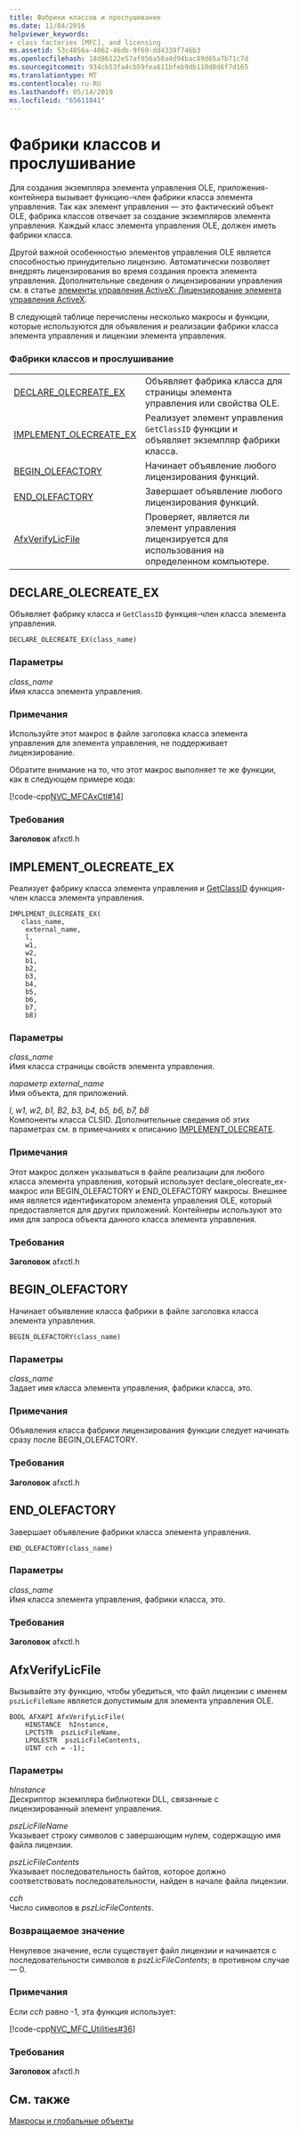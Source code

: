 ```yaml
---
title: Фабрики классов и прослушивание
ms.date: 11/04/2016
helpviewer_keywords:
- class factories [MFC], and licensing
ms.assetid: 53c4856a-4062-46db-9f69-dd4339f746b3
ms.openlocfilehash: 18d86122e57af056a50a4d94bac89d65a7b71c7d
ms.sourcegitcommit: 934cb53fa4cb59fea611bfeb9db110d8d6f7d165
ms.translationtype: MT
ms.contentlocale: ru-RU
ms.lasthandoff: 05/14/2019
ms.locfileid: "65611841"
---
```

# <a name="class-factories-and-licensing"></a>Фабрики классов и прослушивание

Для создания экземпляра элемента управления OLE, приложения-контейнера вызывает функцию-член фабрики класса элемента управления. Так как элемент управления — это фактический объект OLE, фабрика классов отвечает за создание экземпляров элемента управления. Каждый класс элемента управления OLE, должен иметь фабрики класса.

Другой важной особенностью элементов управления OLE является способностью принудительно лицензию. Автоматически позволяет внедрять лицензирования во время создания проекта элемента управления. Дополнительные сведения о лицензировании управления см. в статье [элементы управления ActiveX: Лицензирование элемента управления ActiveX](../../mfc/mfc-activex-controls-licensing-an-activex-control.md).

В следующей таблице перечислены несколько макросы и функции, которые используются для объявления и реализации фабрики класса элемента управления и лицензии элемента управления.

### <a name="class-factories-and-licensing"></a>Фабрики классов и прослушивание

|||
|-|-|
|[DECLARE_OLECREATE_EX](#declare_olecreate_ex)|Объявляет фабрика класса для страницы элемента управления или свойства OLE.|
|[IMPLEMENT_OLECREATE_EX](#implement_olecreate_ex)|Реализует элемент управления `GetClassID` функции и объявляет экземпляр фабрики класса.|
|[BEGIN_OLEFACTORY](#begin_olefactory)|Начинает объявление любого лицензирования функций.|
|[END_OLEFACTORY](#end_olefactory)|Завершает объявление любого лицензирования функций.|
|[AfxVerifyLicFile](#afxverifylicfile)|Проверяет, является ли элемент управления лицензируется для использования на определенном компьютере.|

##  <a name="declare_olecreate_ex"></a>  DECLARE_OLECREATE_EX

Объявляет фабрику класса и `GetClassID` функция-член класса элемента управления.

```
DECLARE_OLECREATE_EX(class_name)
```

### <a name="parameters"></a>Параметры

*class_name*<br/>
Имя класса элемента управления.

### <a name="remarks"></a>Примечания

Используйте этот макрос в файле заголовка класса элемента управления для элемента управления, не поддерживает лицензирование.

Обратите внимание на то, что этот макрос выполняет те же функции, как в следующем примере кода:

[!code-cpp[NVC_MFCAxCtl#14](../../mfc/reference/codesnippet/cpp/class-factories-and-licensing_1.h)]

### <a name="requirements"></a>Требования

  **Заголовок** afxctl.h

##  <a name="implement_olecreate_ex"></a>  IMPLEMENT_OLECREATE_EX

Реализует фабрику класса элемента управления и [GetClassID](../../mfc/reference/colecontrol-class.md#getclassid) функция-член класса элемента управления.

```
IMPLEMENT_OLECREATE_EX(
   class_name,
    external_name,
    l,
    w1,
    w2,
    b1,
    b2,
    b3,
    b4,
    b5,
    b6,
    b7,
    b8)
```

### <a name="parameters"></a>Параметры

*class_name*<br/>
Имя класса страницы свойств элемента управления.

*параметр external_name*<br/>
Имя объекта, для приложений.

*l, w1, w2, b1, В2, b3, b4, b5, b6, b7, b8*<br/>
Компоненты класса CLSID. Дополнительные сведения об этих параметрах см. в примечаниях к описанию [IMPLEMENT_OLECREATE](run-time-object-model-services.md#implement_olecreate).

### <a name="remarks"></a>Примечания

Этот макрос должен указываться в файле реализации для любого класса элемента управления, который использует declare_olecreate_ex-макрос или BEGIN_OLEFACTORY и END_OLEFACTORY макросы. Внешнее имя является идентификатором элемента управления OLE, который предоставляется для других приложений. Контейнеры используют это имя для запроса объекта данного класса элемента управления.

### <a name="requirements"></a>Требования

  **Заголовок** afxctl.h

##  <a name="begin_olefactory"></a>  BEGIN_OLEFACTORY

Начинает объявление класса фабрики в файле заголовка класса элемента управления.

```
BEGIN_OLEFACTORY(class_name)
```

### <a name="parameters"></a>Параметры

*class_name*<br/>
Задает имя класса элемента управления, фабрики класса, это.

### <a name="remarks"></a>Примечания

Объявления класса фабрики лицензирования функции следует начинать сразу после BEGIN_OLEFACTORY.

### <a name="requirements"></a>Требования

  **Заголовок** afxctl.h

##  <a name="end_olefactory"></a>  END_OLEFACTORY

Завершает объявление фабрики класса элемента управления.

```
END_OLEFACTORY(class_name)
```

### <a name="parameters"></a>Параметры

*class_name*<br/>
Имя класса элемента управления, фабрики класса, это.

### <a name="requirements"></a>Требования

  **Заголовок** afxctl.h

##  <a name="afxverifylicfile"></a>  AfxVerifyLicFile

Вызывайте эту функцию, чтобы убедиться, что файл лицензии с именем `pszLicFileName` является допустимым для элемента управления OLE.

```
BOOL AFXAPI AfxVerifyLicFile(
    HINSTANCE  hInstance,
    LPCTSTR  pszLicFileName,
    LPOLESTR  pszLicFileContents,
    UINT cch = -1);
```

### <a name="parameters"></a>Параметры

*hInstance*<br/>
Дескриптор экземпляра библиотеки DLL, связанные с лицензированный элемент управления.

*pszLicFileName*<br/>
Указывает строку символов с завершающим нулем, содержащую имя файла лицензии.

*pszLicFileContents*<br/>
Указывает последовательность байтов, которое должно соответствовать последовательности, найден в начале файла лицензии.

*cch*<br/>
Число символов в *pszLicFileContents*.

### <a name="return-value"></a>Возвращаемое значение

Ненулевое значение, если существует файл лицензии и начинается с последовательности символов в *pszLicFileContents*; в противном случае — 0.

### <a name="remarks"></a>Примечания

Если *cch* равно -1, эта функция использует:

[!code-cpp[NVC_MFC_Utilities#36](../../mfc/codesnippet/cpp/class-factories-and-licensing_2.cpp)]

### <a name="requirements"></a>Требования

  **Заголовок** afxctl.h

## <a name="see-also"></a>См. также

[Макросы и глобальные объекты](../../mfc/reference/mfc-macros-and-globals.md)
